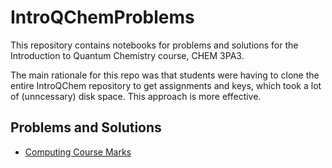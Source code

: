 # IntroQChemProblems

This repository contains notebooks for problems and solutions for the Introduction to Quantum Chemistry course, CHEM 3PA3. 

The main rationale for this repo was that students were having to clone the entire IntroQChem repository to get assignments and keys, which took a lot of (unncessary) disk space. This approach is more effective.

## Problems and Solutions
- [Computing Course Marks](problems/syzygy.md) 
